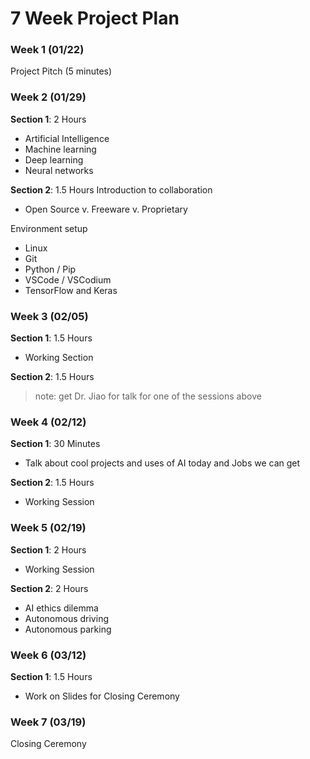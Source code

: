 
# 7 Week Project Plan

### Week 1 (01/22)
Project Pitch (5 minutes)

### Week 2 (01/29)
**Section 1**: 2 Hours
- Artificial Intelligence
- Machine learning
- Deep learning
- Neural networks

**Section 2**: 1.5 Hours
Introduction to collaboration
- Open Source v. Freeware v. Proprietary

Environment setup
- Linux
- Git
- Python / Pip
- VSCode / VSCodium
- TensorFlow and Keras

### Week 3 (02/05)
**Section 1**: 1.5 Hours
- Working Section


**Section 2**: 1.5 Hours

>note: get Dr. Jiao for talk for one of the sessions above

### Week 4 (02/12)
**Section 1**: 30 Minutes
- Talk about cool projects and uses of AI today and Jobs we can get


**Section 2**: 1.5 Hours
- Working Session

### Week 5 (02/19)
**Section 1**: 2 Hours
- Working Session

**Section 2**: 2 Hours
- AI ethics dilemma
- Autonomous driving
- Autonomous parking

### Week 6 (03/12)
**Section 1**: 1.5 Hours
- Work on Slides for Closing Ceremony

### Week 7 (03/19)
Closing Ceremony
